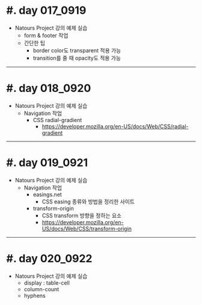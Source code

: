 #. day 017_0919
===============
* Natours Project 강의 예제 실습
    * form & footer 작업
    * 간단한 팁
        * border color도 transparent 적용 가능
        * transition를 줄 때 opacity도 적용 가능

------------------------------------------

#. day 018_0920
===============
* Natours Project 강의 예제 실습
    * Navigation 작업
        * CSS radial-gradient
            * https://developer.mozilla.org/en-US/docs/Web/CSS/radial-gradient
------------------------------------------

#. day 019_0921
===============
* Natours Project 강의 예제 실습
    * Navigation 작업
        * easings.net
            * CSS easing 종류와 방법을 정리한 사이트
        * transform-origin
            * CSS transform 방향을 정하는 요소
            * https://developer.mozilla.org/en-US/docs/Web/CSS/transform-origin

------------------------------------------

#. day 020_0922
===============
* Natours Project 강의 예제 실습
    * display : table-cell
    * column-count
    * hyphens
